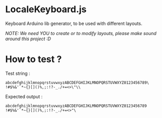 # LocaleKeyboard.js
Keyboard Arduino lib generator, to be used with different layouts.

*NOTE: We need YOU to create or to modify layouts, please make sound around this project :D*

# How to test ?
Test string :
```
abcdefghijklmnopqrstuvwxyzABCDEFGHIJKLMNOPQRSTUVWXYZ0123456789\ !#$%&'`*~{}[]()%,;:!?-_./+=<>\"\\
```

Expected output :
```
abcdefghijklmnopqrstuvwxyzABCDEFGHIJKLMNOPQRSTUVWXYZ0123456789 !#$%&'`*~{}[]()%,;:!?-_./+=<>"\
```
